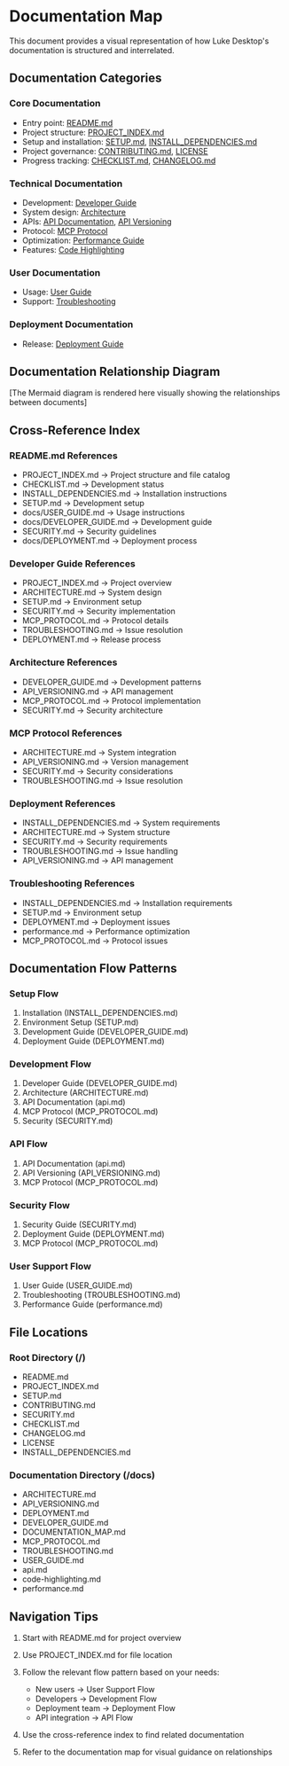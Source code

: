 # Documentation Map

This document provides a visual representation of how Luke Desktop's documentation is structured and interrelated.

## Documentation Categories

### Core Documentation
- Entry point: [README.md](../README.md)
- Project structure: [PROJECT_INDEX.md](../PROJECT_INDEX.md)
- Setup and installation: [SETUP.md](../SETUP.md), [INSTALL_DEPENDENCIES.md](../INSTALL_DEPENDENCIES.md)
- Project governance: [CONTRIBUTING.md](../CONTRIBUTING.md), [LICENSE](../LICENSE)
- Progress tracking: [CHECKLIST.md](../CHECKLIST.md), [CHANGELOG.md](../CHANGELOG.md)

### Technical Documentation
- Development: [Developer Guide](DEVELOPER_GUIDE.md)
- System design: [Architecture](ARCHITECTURE.md)
- APIs: [API Documentation](api.md), [API Versioning](API_VERSIONING.md)
- Protocol: [MCP Protocol](MCP_PROTOCOL.md)
- Optimization: [Performance Guide](performance.md)
- Features: [Code Highlighting](code-highlighting.md)

### User Documentation
- Usage: [User Guide](USER_GUIDE.md)
- Support: [Troubleshooting](TROUBLESHOOTING.md)

### Deployment Documentation
- Release: [Deployment Guide](DEPLOYMENT.md)

## Documentation Relationship Diagram

[The Mermaid diagram is rendered here visually showing the relationships between documents]

## Cross-Reference Index

### README.md References
- PROJECT_INDEX.md → Project structure and file catalog
- CHECKLIST.md → Development status
- INSTALL_DEPENDENCIES.md → Installation instructions
- SETUP.md → Development setup
- docs/USER_GUIDE.md → Usage instructions
- docs/DEVELOPER_GUIDE.md → Development guide
- SECURITY.md → Security guidelines
- docs/DEPLOYMENT.md → Deployment process

### Developer Guide References
- PROJECT_INDEX.md → Project overview
- ARCHITECTURE.md → System design
- SETUP.md → Environment setup
- SECURITY.md → Security implementation
- MCP_PROTOCOL.md → Protocol details
- TROUBLESHOOTING.md → Issue resolution
- DEPLOYMENT.md → Release process

### Architecture References
- DEVELOPER_GUIDE.md → Development patterns
- API_VERSIONING.md → API management
- MCP_PROTOCOL.md → Protocol implementation
- SECURITY.md → Security architecture

### MCP Protocol References
- ARCHITECTURE.md → System integration
- API_VERSIONING.md → Version management
- SECURITY.md → Security considerations
- TROUBLESHOOTING.md → Issue resolution

### Deployment References
- INSTALL_DEPENDENCIES.md → System requirements
- ARCHITECTURE.md → System structure
- SECURITY.md → Security requirements
- TROUBLESHOOTING.md → Issue handling
- API_VERSIONING.md → API management

### Troubleshooting References
- INSTALL_DEPENDENCIES.md → Installation requirements
- SETUP.md → Environment setup
- DEPLOYMENT.md → Deployment issues
- performance.md → Performance optimization
- MCP_PROTOCOL.md → Protocol issues

## Documentation Flow Patterns

### Setup Flow
1. Installation (INSTALL_DEPENDENCIES.md)
2. Environment Setup (SETUP.md)
3. Development Guide (DEVELOPER_GUIDE.md)
4. Deployment Guide (DEPLOYMENT.md)

### Development Flow
1. Developer Guide (DEVELOPER_GUIDE.md)
2. Architecture (ARCHITECTURE.md)
3. API Documentation (api.md)
4. MCP Protocol (MCP_PROTOCOL.md)
5. Security (SECURITY.md)

### API Flow
1. API Documentation (api.md)
2. API Versioning (API_VERSIONING.md)
3. MCP Protocol (MCP_PROTOCOL.md)

### Security Flow
1. Security Guide (SECURITY.md)
2. Deployment Guide (DEPLOYMENT.md)
3. MCP Protocol (MCP_PROTOCOL.md)

### User Support Flow
1. User Guide (USER_GUIDE.md)
2. Troubleshooting (TROUBLESHOOTING.md)
3. Performance Guide (performance.md)

## File Locations

### Root Directory (/)
- README.md
- PROJECT_INDEX.md
- SETUP.md
- CONTRIBUTING.md
- SECURITY.md
- CHECKLIST.md
- CHANGELOG.md
- LICENSE
- INSTALL_DEPENDENCIES.md

### Documentation Directory (/docs)
- ARCHITECTURE.md
- API_VERSIONING.md
- DEPLOYMENT.md
- DEVELOPER_GUIDE.md
- DOCUMENTATION_MAP.md
- MCP_PROTOCOL.md
- TROUBLESHOOTING.md
- USER_GUIDE.md
- api.md
- code-highlighting.md
- performance.md

## Navigation Tips

1. Start with README.md for project overview
2. Use PROJECT_INDEX.md for file location
3. Follow the relevant flow pattern based on your needs:
   - New users → User Support Flow
   - Developers → Development Flow
   - Deployment team → Deployment Flow
   - API integration → API Flow

4. Use the cross-reference index to find related documentation
5. Refer to the documentation map for visual guidance on relationships